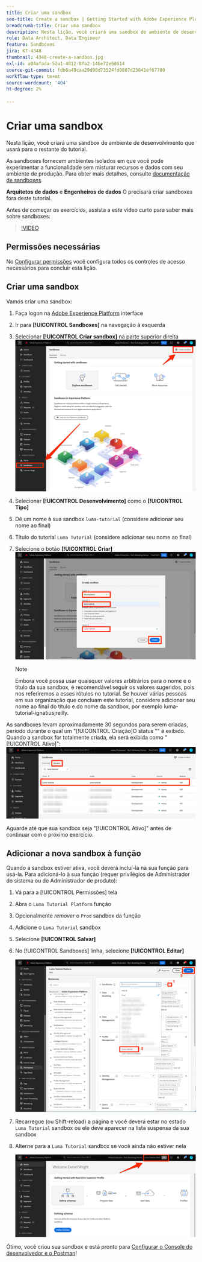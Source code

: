 ```yaml
---
title: Criar uma sandbox
seo-title: Create a sandbox | Getting Started with Adobe Experience Platform for Data Architects and Data Engineers
breadcrumb-title: Criar uma sandbox
description: Nesta lição, você criará uma sandbox de ambiente de desenvolvimento que poderá usar no restante do tutorial.
role: Data Architect, Data Engineer
feature: Sandboxes
jira: KT-4348
thumbnail: 4348-create-a-sandbox.jpg
exl-id: a04afada-52a1-4812-8fa2-14be72e68614
source-git-commit: fdb6a49caa29d98d73524fd0887d25641ef67780
workflow-type: tm+mt
source-wordcount: '404'
ht-degree: 2%

---
```


# Criar uma sandbox

<!--25min-->

Nesta lição, você criará uma sandbox de ambiente de desenvolvimento que usará para o restante do tutorial.

As sandboxes fornecem ambientes isolados em que você pode experimentar a funcionalidade sem misturar recursos e dados com seu ambiente de produção. Para obter mais detalhes, consulte [documentação de sandboxes](https://experienceleague.adobe.com/docs/experience-platform/sandbox/home.html?lang=pt-BR).

**Arquitetos de dados** e **Engenheiros de dados** O precisará criar sandboxes fora deste tutorial.

Antes de começar os exercícios, assista a este vídeo curto para saber mais sobre sandboxes:
>[!VIDEO](https://video.tv.adobe.com/v/29838/?quality=12&learn=on)

## Permissões necessárias

No [Configurar permissões](configure-permissions.md) você configura todos os controles de acesso necessários para concluir esta lição.

<!--
* Permission items **[!UICONTROL Sandbox Administration]** > **[!UICONTROL View Sandboxes]** and **[!UICONTROL Manage Sandboxes]**
* Permission item **[!UICONTROL Sandboxes]** > **[!UICONTROL Prod]**
* User-role access to the `Luma Tutorial Platform` product profile
* Admin-level access to the `Luma Tutorial Platform` product profile
-->

## Criar uma sandbox

Vamos criar uma sandbox:

1. Faça logon na [Adobe Experience Platform](https://experience.adobe.com/platform) interface
1. Ir para **[!UICONTROL Sandboxes]** na navegação à esquerda
1. Selecionar **[!UICONTROL Criar sandbox]** na parte superior direita
   ![Selecione Criar sandbox](assets/sandbox-createSandbox.png)

1. Selecionar **[!UICONTROL Desenvolvimento]** como o **[!UICONTROL Tipo]**
1. Dê um nome à sua sandbox `luma-tutorial` (considere adicionar seu nome ao final)
1. Título do tutorial `Luma Tutorial` (considere adicionar seu nome ao final)
1. Selecione o botão **[!UICONTROL Criar]**
   ![Criar sua sandbox](assets/sandbox-nameSandbox.png)
   >[!NOTE]
   >
   >Embora você possa usar quaisquer valores arbitrários para o nome e o título da sua sandbox, é recomendável seguir os valores sugeridos, pois nos referiremos a esses rótulos no tutorial. Se houver várias pessoas em sua organização que concluam este tutorial, considere adicionar seu nome ao final do título e do nome da sandbox, por exemplo luma-tutorial-ignatiusjreilly.

As sandboxes levam aproximadamente 30 segundos para serem criadas, período durante o qual um &quot;[!UICONTROL Criação]O status &quot;&quot; é exibido. Quando a sandbox for totalmente criada, ela será exibida como &quot;[!UICONTROL Ativo]&quot;:
![Status ativo](assets/sandbox-active.png)

Aguarde até que sua sandbox seja &quot;[!UICONTROL Ativo]&quot; antes de continuar com o próximo exercício.

## Adicionar a nova sandbox à função

Quando a sandbox estiver ativa, você deverá incluí-la na sua função para usá-la. Para adicioná-lo à sua função (requer privilégios de Administrador do sistema ou de Administrador de produto):

1. Vá para a [!UICONTROL Permissões] tela
1. Abra o `Luma Tutorial Platform` função
1. Opcionalmente _remover_ o `Prod` sandbox da função
1. Adicione o `Luma Tutorial` sandbox
1. Selecione **[!UICONTROL Salvar]**
1. No [!UICONTROL Sandboxes] linha, selecione **[!UICONTROL Editar]**

   ![Adicionar o tutorial do Luma](assets/sandbox-addLumaTutorial.png)

1. Recarregue (ou Shift-reload) a página e você deverá estar no estado `Luma Tutorial` sandbox ou ele deve aparecer na lista suspensa da sua sandbox
1. Alterne para a `Luma Tutorial` sandbox se você ainda não estiver nela

   ![Confirmar sandbox](assets/sandbox-confirmDropdown.png)

Ótimo, você criou sua sandbox e está pronto para [Configurar o Console do desenvolvedor e o Postman](set-up-developer-console-and-postman.md)!
